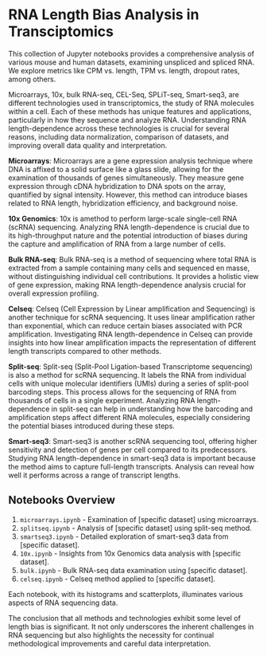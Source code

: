 # RNA Length Bias Analysis in Transciptomics

This collection of Jupyter notebooks provides a comprehensive analysis of various mouse and human datasets, examining unspliced and spliced RNA. We explore metrics like CPM vs. length, TPM vs. length, dropout rates, among others.

Microarrays, 10x, bulk RNA-seq, CEL-Seq, SPLiT-seq, Smart-seq3, are different technologies used in transcriptomics, the study of RNA molecules within a cell. Each of these methods has unique features and applications, particularly in how they sequence and analyze RNA. Understanding RNA length-dependence across these technologies is crucial for several reasons, including data normalization, comparison of datasets, and improving overall data quality and interpretation.

**Microarrays**: Microarrays are a gene expression analysis technique where DNA is affixed to a solid surface like a glass slide, allowing for the examination of thousands of genes simultaneously. They measure gene expression through cDNA hybridization to DNA spots on the array, quantified by signal intensity. However, this method can introduce biases related to RNA length, hybridization efficiency, and background noise.

**10x Genomics**: 10x is  amethod to perform large-scale single-cell RNA (scRNA) sequencing. Analyzing RNA length-dependence is crucial due to its high-throughput nature and the potential introduction of biases during the capture and amplification of RNA from a large number of cells.

**Bulk RNA-seq**: Bulk RNA-seq is a method of sequencing where total RNA is extracted from a sample containing many cells and sequenced en masse, without distinguishing individual cell contributions. It provides a holistic view of gene expression, making RNA length-dependence analysis crucial for overall expression profiling.

**Celseq**: Celseq (Cell Expression by Linear amplification and Sequencing) is another technique for scRNA sequencing. It uses linear amplification rather than exponential, which can reduce certain biases associated with PCR amplification. Investigating RNA length-dependence in Celseq can provide insights into how linear amplification impacts the representation of different length transcripts compared to other methods.

**Split-seq**: Split-seq (Split-Pool Ligation-based Transcriptome sequencing) is also a method for scRNA sequencing. It labels the RNA from individual cells with unique molecular identifiers (UMIs) during a series of split-pool barcoding steps. This process allows for the sequencing of RNA from thousands of cells in a single experiment. Analyzing RNA length-dependence in split-seq can help in understanding how the barcoding and amplification steps affect different RNA molecules, especially considering the potential biases introduced during these steps.

**Smart-seq3**: Smart-seq3 is another scRNA sequencing tool, offering higher sensitivity and detection of genes per cell compared to its predecessors. Studying RNA length-dependence in smart-seq3 data is important because the method aims to capture full-length transcripts. Analysis can reveal how well it performs across a range of transcript lengths.


## Notebooks Overview

1. `microarrays.ipynb` - Examination of [specific dataset] using microarrays.
2. `splitseq.ipynb` - Analysis of [specific dataset] using split-seq method.
3. `smartseq3.ipynb` - Detailed exploration of smart-seq3 data from [specific dataset].
4. `10x.ipynb` - Insights from 10x Genomics data analysis with [specific dataset].
5. `bulk.ipynb` - Bulk RNA-seq data examination using [specific dataset].
6. `celseq.ipynb` - Celseq method applied to [specific dataset].

Each notebook, with its histograms and scatterplots, illuminates various aspects of RNA sequencing data. 

The conclusion that all methods and technologies exhibit some level of length bias is significant. It not only underscores the inherent challenges in RNA sequencing but also highlights the necessity for continual methodological improvements and careful data interpretation.
